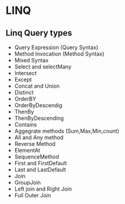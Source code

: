 # LINQ 
## Linq Query types
* Query Expression (Query Syntax)
* Method Invocation (Method Syntax)
* Mixed Syntax
* Select and selectMany
* Intersect
* Except
* Concat and Union
* Distinct
* OrderBY
* OrderByDescendig
* ThenBy
* ThenByDescending
* Contains
* Aggegrate methods (Sum,Max,Min,count)
* All and Any method
* Reverse Method
* ElementAt
* SequenceMethod
* First and FirstDefault
* Last and LastDefault
* Join
* GroupJoin
* Left join and Right Join
* Full Outer Join
